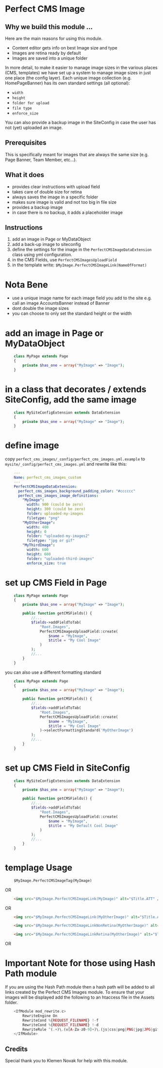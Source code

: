 Perfect CMS Image
================

Why we build this module ...
------------

Here are the main reasons for using this module.
- Content editor gets info on best Image size and type
- Images are retina ready by default
- Images are saved into a unique folder

In more detail, to make it easier to manage image sizes in the various places (CMS, templates) we have set up a system to manage image sizes in just one place (the config layer).  Each unique image collection (e.g. HomePageBanner) has its own standard settings (all optional):
 - `width`
 - `height`
 - `folder for upload`
 - `file type`
 - `enforce_size`

You can also provide a backup image in the SiteConfig in case the user has not (yet) uploaded an image.

Prerequisites
-------------
This is specifically meant for images that are always the same size (e.g. Page Banner, Team Member, etc...).

What it does
-------------
 * provides clear instructions with upload field
 * takes care of double size for retina
 * always saves the image in a specific folder
 * makes sure image is valid and not too big in file size
 * provides a backup image
 * in case there is no backup, it adds a placeholder image


Instructions
------------

  1. add an image in Page or MyDataObject
  2. add a back-up image to siteconfig
  3. define the settings for the image in the `PerfectCMSImageDataExtension` class using yml configuration.
  4. in the CMS Fields, use `PerfectCMSImagesUploadField`
  5. in the template write: `$MyImage.PerfectCMSImageLink(NameOfFormat)`

# Nota Bene

 * use a unique image name for each image field you add to the site
   e.g. call an image AccountsBanner instead of Banner
 * dont double the image sizes
 * you can choose to only set the standard height or the width

# add an image in Page or MyDataObject

```php
    class MyPage extends Page
    {
        private $has_one = array("MyImage" => "Image");
    }
```

# in a class that decorates / extends SiteConfig, add the same image

```php
    class MySiteConfigExtension extends DataExtension
    {
        private $has_one = array("MyImage" => "Image");
    }
```

# define image

copy `perfect_cms_images/_config/perfect_cms_images.yml.example`
to `mysite/_config/perfect_cms_images.yml`
and rewrite like this:

```yml
    ---
    Name: perfect_cms_images_custom
    ---
    PerfectCMSImageDataExtension:
      perfect_cms_images_background_padding_color: "#cccccc"
      perfect_cms_images_image_definitions:
        "MyImage":
          width: 900 (could be zero)
          height: 300 (could be zero)
          folder: uploaded-my-images
          filetype: "png"
        "MyOtherImage":
          width: 400
          height: 0
          folder: "uploaded-my-images2"
          filetype: "jpg or gif"
        "MyThirdImage":
          width: 600
          height: 600
          folder: "uploaded-third-images"
          enforce_size: true
```

# set up CMS Field in Page


```php
    class MyPage extends Page
    {
        private $has_one = array("MyImage" => "Image");

        public function getCMSFields() {
            //...
            $fields->addFieldToTab(
                "Root.Images",
                PerfectCMSImagesUploadField::create(
                    $name = "MyImage",
                    $title = "My Cool Image"
                )
            );
            //...
        }
    }
```

you can also use a different formatting standard


```php
    class MyPage extends Page
    {
        private $has_one = array("MyImage" => "Image");

        public function getCMSFields() {
            //...
            $fields->addFieldToTab(
                "Root.Images",
                PerfectCMSImagesUploadField::create(
                    $name = "MyImage",
                    $title = "My Cool Image"
                )->selectFormattingStandard('MyOtherImage')
            );
            //...
        }
    }
```

# set up CMS Field in SiteConfig


```php
    class MySiteConfigExtension extends DataExtension
    {
        private $has_one = array("MyImage" => "Image");

        public function getCMSFields() {
            //...
            $fields->addFieldToTab(
                "Root.Images",
                PerfectCMSImagesUploadField::create(
                    $name = "MyImage",
                    $title = "My Default Cool Image"
                )
            );
            //...
        }
    }
```


# templage Usage


```html
    $MyImage.PerfectCMSImageTag(MyImage)
```

OR

```html
    <img src="$MyImage.PerfectCMSImageLink(MyImage)" alt="$Title.ATT" />
```

OR

```html
    <img src="$MyImage.PerfectCMSImageLink(MyOtherImage)" alt="$Title.ATT" />
```

```html
    <img src="$MyImage.PerfectCMSImageLinkNonRetina(MyOtherImage)" alt="$Title.ATT" />
```

```html
    <img src="$MyImage.PerfectCMSImageLinkRetina(MyOtherImage)" alt="$Title.ATT" />
```

OR


# Important Note for those using Hash Path module

If you are using the Hash Path module then a hash path will be added to all links created by the Perfect CMS Images module.  To ensure that your images will be displayed add the following to an htaccess file in the Assets folder.

```php
    <IfModule mod_rewrite.c>
        RewriteEngine On
        RewriteCond %{REQUEST_FILENAME} !-f
        RewriteCond %{REQUEST_FILENAME} !-d
        RewriteRule ^(.+)\.(v[A-Za-z0-9]+)\.(js|css|png|PNG|jpg|JPG|gif|GIF)$ $1.$3 [L]
    </IfModule>
```

Credits
------------

Special thank you to Klemen Novak for help with this module.
